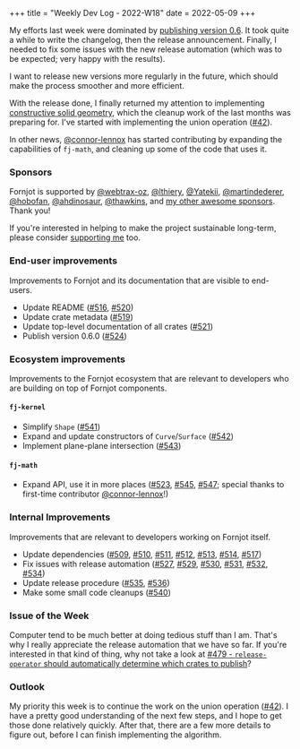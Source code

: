 +++
title = "Weekly Dev Log - 2022-W18"
date  = 2022-05-09
+++

My efforts last week were dominated by [publishing version 0.6](https://www.fornjot.app/blog/fornjot-0.6/). It took quite a while to write the changelog, then the release announcement. Finally, I needed to fix some issues with the new release automation (which was to be expected; very happy with the results).

I want to release new versions more regularly in the future, which should make the process smoother and more efficient.

With the release done, I finally returned my attention to implementing [constructive solid geometry](https://en.wikipedia.org/wiki/Constructive_solid_geometry), which the cleanup work of the last months was preparing for. I've started with implementing the union operation ([#42]).

In other news, [@connor-lennox] has started contributing by expanding the capabilities of `fj-math`, and cleaning up some of the code that uses it.


### Sponsors

Fornjot is supported by [@webtrax-oz](https://github.com/webtrax-oz), [@lthiery](https://github.com/lthiery), [@Yatekii](https://github.com/Yatekii), [@martindederer](https://github.com/martindederer), [@hobofan](https://github.com/hobofan), [@ahdinosaur](https://github.com/ahdinosaur), [@thawkins](https://github.com/thawkins), and [my other awesome sponsors](https://github.com/sponsors/hannobraun). Thank you!

If you're interested in helping to make the project sustainable long-term, please consider [supporting me](https://github.com/sponsors/hannobraun) too.


### End-user improvements

Improvements to Fornjot and its documentation that are visible to end-users.

- Update README ([#516], [#520])
- Update crate metadata ([#519])
- Update top-level documentation of all crates ([#521])
- Publish version 0.6.0 ([#524])


### Ecosystem improvements

Improvements to the Fornjot ecosystem that are relevant to developers who are building on top of Fornjot components.

#### `fj-kernel`

- Simplify `Shape` ([#541])
- Expand and update constructors of `Curve`/`Surface` ([#542])
- Implement plane-plane intersection ([#543])

#### `fj-math`

- Expand API, use it in more places ([#523], [#545], [#547]; special thanks to first-time contributor [@connor-lennox]!)


### Internal Improvements

Improvements that are relevant to developers working on Fornjot itself.

- Update dependencies ([#509], [#510], [#511], [#512], [#513], [#514], [#517])
- Fix issues with release automation ([#527], [#529], [#530], [#531], [#532], [#534])
- Update release procedure ([#535], [#536])
- Make some small code cleanups ([#540])


### Issue of the Week

Computer tend to be much better at doing tedious stuff than I am. That's why I really appreciate the release automation that we have so far. If you're interested in that kind of thing, why not take a look at [#479 - `release-operator` should automatically determine which crates to publish](https://github.com/hannobraun/Fornjot/issues/479)?


### Outlook

My priority this week is to continue the work on the union operation ([#42]). I have a pretty good understanding of the next few steps, and I hope to get those done relatively quickly. After that, there are a few more details to figure out, before I can finish implementing the algorithm.


[#509]: https://github.com/hannobraun/Fornjot/pull/509
[#510]: https://github.com/hannobraun/Fornjot/pull/510
[#511]: https://github.com/hannobraun/Fornjot/pull/511
[#512]: https://github.com/hannobraun/Fornjot/pull/512
[#513]: https://github.com/hannobraun/Fornjot/pull/513
[#514]: https://github.com/hannobraun/Fornjot/pull/514
[#516]: https://github.com/hannobraun/Fornjot/pull/516
[#517]: https://github.com/hannobraun/Fornjot/pull/517
[#519]: https://github.com/hannobraun/Fornjot/pull/519
[#520]: https://github.com/hannobraun/Fornjot/pull/520
[#521]: https://github.com/hannobraun/Fornjot/pull/521
[#523]: https://github.com/hannobraun/Fornjot/pull/523
[#524]: https://github.com/hannobraun/Fornjot/pull/524
[#527]: https://github.com/hannobraun/Fornjot/pull/527
[#529]: https://github.com/hannobraun/Fornjot/pull/529
[#530]: https://github.com/hannobraun/Fornjot/pull/530
[#531]: https://github.com/hannobraun/Fornjot/pull/531
[#532]: https://github.com/hannobraun/Fornjot/pull/532
[#534]: https://github.com/hannobraun/Fornjot/pull/534
[#535]: https://github.com/hannobraun/Fornjot/pull/535
[#536]: https://github.com/hannobraun/Fornjot/pull/536
[#540]: https://github.com/hannobraun/Fornjot/pull/540
[#541]: https://github.com/hannobraun/Fornjot/pull/541
[#542]: https://github.com/hannobraun/Fornjot/pull/542
[#543]: https://github.com/hannobraun/Fornjot/pull/543
[#545]: https://github.com/hannobraun/Fornjot/pull/545
[#547]: https://github.com/hannobraun/Fornjot/pull/547

[#42]: https://github.com/hannobraun/Fornjot/issues/42

[@connor-lennox]: https://github.com/connor-lennox
